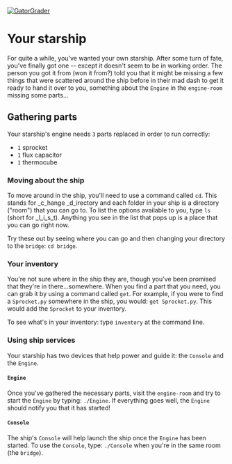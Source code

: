 [![GatorGrader](../../actions/workflows/main.yml/badge.svg)](../../actions/workflows/main.yml)


# Your starship

For quite a while, you've wanted your own starship. After some turn of fate, you've finally got one --
except it doesn't seem to be in working order. The person you got it from (won it from?) told you
that it might be missing a few things that were scattered around the ship before in their mad dash
to get it ready to hand it over to you, something about the `Engine` in the `engine-room` missing some
parts...

## Gathering parts

Your starship's engine needs `3` parts replaced in order to run correctly:

* `1` sprocket
* `1` flux capacitor
* `1` thermocube

### Moving about the ship

To move around in the ship, you'll need to use a command called `cd`. This stands for _c_hange _d_irectory
and each folder in your ship is a directory ("room") that you can go to. To list the options available to
you, type `ls` (short for _l_i_s_t). Anything you see in the list that pops up is a place that you can go
right now.

Try these out by seeing where you can go and then changing your directory to the `bridge`: `cd bridge`.

### Your inventory

You're not sure where in the ship they are, though you've been promised that they're in there...somewhere.
When you find a part that you need, you can grab it by using a command called `get`. For example, if you
were to find a `Sprocket.py` somewhere in the ship, you would: `get Sprocket.py`. This would add the 
`Sprocket` to your inventory.

To see what's in your inventory: type `inventory` at the command line.

### Using ship services

Your starship has two devices that help power and guide it: the `Console` and the `Engine`.

#### `Engine`

Once you've gathered the necessary parts, visit the `engine-room` and try to start the `Engine` by typing:
`./Engine`. If everything goes well, the `Engine` should notify you that it has started!

#### `Console`

The ship's `Console` will help launch the ship once the `Engine` has been started. To use the `Console`, type:
`./Console` when you're in the same room (the `bridge`).
